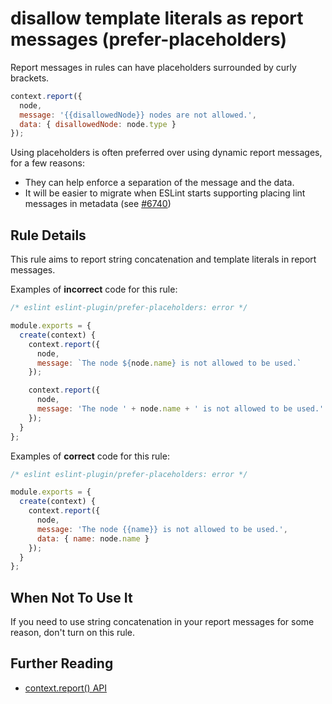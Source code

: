 # disallow template literals as report messages (prefer-placeholders)

Report messages in rules can have placeholders surrounded by curly brackets.

```js
context.report({
  node,
  message: '{{disallowedNode}} nodes are not allowed.',
  data: { disallowedNode: node.type }
});
```

Using placeholders is often preferred over using dynamic report messages, for a few reasons:

* They can help enforce a separation of the message and the data.
* It will be easier to migrate when ESLint starts supporting placing lint messages in metadata (see [#6740](https://github.com/eslint/eslint/issues/6740))

## Rule Details

This rule aims to report string concatenation and template literals in report messages.

Examples of **incorrect** code for this rule:

```js
/* eslint eslint-plugin/prefer-placeholders: error */

module.exports = {
  create(context) {
    context.report({
      node,
      message: `The node ${node.name} is not allowed to be used.`
    });

    context.report({
      node,
      message: 'The node ' + node.name + ' is not allowed to be used.'
    });
  }
};
```

Examples of **correct** code for this rule:

```js
/* eslint eslint-plugin/prefer-placeholders: error */

module.exports = {
  create(context) {
    context.report({
      node,
      message: 'The node {{name}} is not allowed to be used.',
      data: { name: node.name }
    });
  }
};
```

## When Not To Use It

If you need to use string concatenation in your report messages for some reason, don't turn on this rule.

## Further Reading

* [context.report() API](http://eslint.org/docs/developer-guide/working-with-rules#contextreport)
